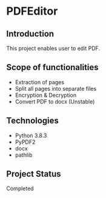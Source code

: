 # PDFEditor
## Introduction
This project enables user to edit PDF.
## Scope of functionalities
* Extraction of pages
* Split all pages into separate files
* Encryption & Decryption
* Convert PDF to docx (Unstable)
## Technologies
* Python 3.8.3
* PyPDF2
* docx
* pathlib
## Project Status
Completed
